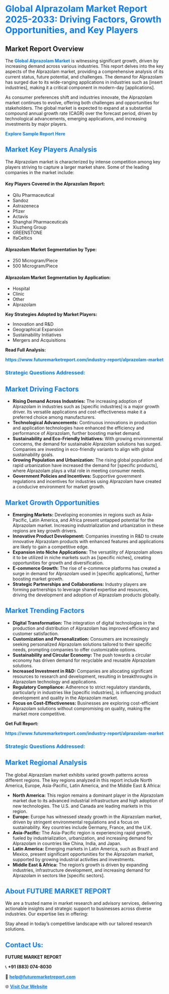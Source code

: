 <h1 style="color: #007BFF;">Global Alprazolam Market Report 2025-2033: Driving Factors, Growth Opportunities, and Key Players</h1>

<section id="overview">
<h2>Market Report Overview</h2>
<p>The <a href="https://www.futuremarketreport.com/industry-report/alprazolam-market" style="color: #007BFF; text-decoration: none;"><strong>Global Alprazolam Market</strong></a> is witnessing significant growth, driven by increasing demand across various industries. This report delves into the key aspects of the Alprazolam market, providing a comprehensive analysis of its current status, future potential, and challenges. The demand for Alprazolam has surged due to its wide-ranging applications in industries such as [insert industries], making it a critical component in modern-day [applications].</p>
<p>As consumer preferences shift and industries innovate, the Alprazolam market continues to evolve, offering both challenges and opportunities for stakeholders. The global market is expected to expand at a substantial compound annual growth rate (CAGR) over the forecast period, driven by technological advancements, emerging applications, and increasing investments by major players.</p>
</section>

<section id="overview">
<p><a href="https://www.futuremarketreport.com/request-sample/reportId=122120" style="color: #007BFF; text-decoration: none;"><strong>Explore Sample Report Here</strong></a></p>
</section>

<section id="key-players">
<h2 style="color: #007BFF;">Market Key Players Analysis</h2>
<p>The Alprazolam market is characterized by intense competition among key players striving to capture a larger market share. Some of the leading companies in the market include:</p>
<h4>Key Players Covered in the Alprazolam Report:</h4>
<ul><li>Qilu Pharmaceutical</li><li>Sandoz</li><li>Astrazeneca</li><li>Pfizer</li><li>Actavis</li><li>Shanghai Pharmaceuticals</li><li>Xiuzheng Group</li><li>GREENSTONE</li><li>IfaCeltics</li></ul>
<h4>Alprazolam Market Segmentation by Type:</h4>
<ul><li>250 Microgram/Piece</li><li>500 Microgram/Piece</li></ul>

<h4>Alprazolam Market Segmentation by Application:</h4>
<ul><li>Hospital</li><li>Clinic</li><li>Other</li><li>Alprazolam</li></ul>
<p><strong>Key Strategies Adopted by Market Players:</strong></p>
<ul>
<li>Innovation and R&D</li>
<li>Geographical Expansion</li>
<li>Sustainability Initiatives</li>
<li>Mergers and Acquisitions</li>
</ul>
</section>

<section>
<p><strong>Read Full Analysis: </strong></p><a href="https://www.futuremarketreport.com/industry-report/alprazolam-market" style="color: #007BFF; text-decoration: none;"><strong>https://www.futuremarketreport.com/industry-report/alprazolam-market</strong></a>
<h3 style="color: #007BFF;">Strategic Questions Addressed:</h3>
</section>

<section id="driving-factors">
<h2 style="color: #007BFF;">Market Driving Factors</h2>
<ul>
<li><strong>Rising Demand Across Industries:</strong> The increasing adoption of Alprazolam in industries such as [specific industries] is a major growth driver. Its versatile applications and cost-effectiveness make it a preferred choice among manufacturers.</li>
<li><strong>Technological Advancements:</strong> Continuous innovations in production and application technologies have enhanced the efficiency and performance of Alprazolam, further boosting market demand.</li>
<li><strong>Sustainability and Eco-Friendly Initiatives:</strong> With growing environmental concerns, the demand for sustainable Alprazolam solutions has surged. Companies are investing in eco-friendly variants to align with global sustainability goals.</li>
<li><strong>Growing Population and Urbanization:</strong> The rising global population and rapid urbanization have increased the demand for [specific products], where Alprazolam plays a vital role in meeting consumer needs.</li>
<li><strong>Government Policies and Incentives:</strong> Supportive government regulations and incentives for industries using Alprazolam have created a conducive environment for market growth.</li>
</ul>
</section>

<section id="growth-opportunities">
<h2 style="color: #007BFF;">Market Growth Opportunities</h2>
<ul>
<li><strong>Emerging Markets:</strong> Developing economies in regions such as Asia-Pacific, Latin America, and Africa present untapped potential for the Alprazolam market. Increasing industrialization and urbanization in these regions are key growth drivers.</li>
<li><strong>Innovative Product Development:</strong> Companies investing in R&D to create innovative Alprazolam products with enhanced features and applications are likely to gain a competitive edge.</li>
<li><strong>Expansion into Niche Applications:</strong> The versatility of Alprazolam allows it to be utilized in niche markets such as [specific niches], creating opportunities for growth and diversification.</li>
<li><strong>E-commerce Growth:</strong> The rise of e-commerce platforms has created a surge in demand for Alprazolam used in [specific applications], further boosting market growth.</li>
<li><strong>Strategic Partnerships and Collaborations:</strong> Industry players are forming partnerships to leverage shared expertise and resources, driving the development and adoption of Alprazolam products globally.</li>
</ul>
</section>

<section id="trending-factors">
<h2 style="color: #007BFF;">Market Trending Factors</h2>
<ul>
<li><strong>Digital Transformation:</strong> The integration of digital technologies in the production and distribution of Alprazolam has improved efficiency and customer satisfaction.</li>
<li><strong>Customization and Personalization:</strong> Consumers are increasingly seeking personalized Alprazolam solutions tailored to their specific needs, prompting companies to offer customizable options.</li>
<li><strong>Sustainability and Circular Economy:</strong> The push towards a circular economy has driven demand for recyclable and reusable Alprazolam solutions.</li>
<li><strong>Increased Investment in R&D:</strong> Companies are allocating significant resources to research and development, resulting in breakthroughs in Alprazolam technology and applications.</li>
<li><strong>Regulatory Compliance:</strong> Adherence to strict regulatory standards, particularly in industries like [specific industries], is influencing product development and quality in the Alprazolam market.</li>
<li><strong>Focus on Cost-Effectiveness:</strong> Businesses are exploring cost-efficient Alprazolam solutions without compromising on quality, making the market more competitive.</li>
</ul>
</section>

<section>
<p><strong>Get Full Report: </strong></p><a href="https://www.futuremarketreport.com/industry-report/alprazolam-market" style="color: #007BFF; text-decoration: none;"><strong>https://www.futuremarketreport.com/industry-report/alprazolam-market</strong></a>
<h3 style="color: #007BFF;">Strategic Questions Addressed:</h3>
</section>


<section id="regional-analysis">
<h2 style="color: #007BFF;">Market Regional Analysis</h2>
<p>The global Alprazolam market exhibits varied growth patterns across different regions. The key regions analyzed in this report include North America, Europe, Asia-Pacific, Latin America, and the Middle East & Africa:</p>
<ul>
<li><strong>North America:</strong> This region remains a dominant player in the Alprazolam market due to its advanced industrial infrastructure and high adoption of new technologies. The U.S. and Canada are leading markets in this region.</li>
<li><strong>Europe:</strong> Europe has witnessed steady growth in the Alprazolam market, driven by stringent environmental regulations and a focus on sustainability. Key countries include Germany, France, and the U.K.</li>
<li><strong>Asia-Pacific:</strong> The Asia-Pacific region is experiencing rapid growth, fueled by industrialization, urbanization, and increasing demand for Alprazolam in countries like China, India, and Japan.</li>
<li><strong>Latin America:</strong> Emerging markets in Latin America, such as Brazil and Mexico, present significant opportunities for the Alprazolam market, supported by growing industrial activities and investments.</li>
<li><strong>Middle East & Africa:</strong> The region’s growth is driven by expanding industries, infrastructure development, and increasing demand for Alprazolam in sectors like [specific sectors].</li>
</ul>
</section>

<footer>
<h2 style="color: #007BFF;">About FUTURE MARKET REPORT</h2>
<p>We are a trusted name in market research and advisory services, delivering actionable insights and strategic support to businesses across diverse industries. Our expertise lies in offering:</p>

<p>Stay ahead in today’s competitive landscape with our tailored research solutions.</p>

<h2 style="color: #007BFF;">Contact Us:</h2>
<p><strong>FUTURE MARKET REPORT</strong></p>
<p>📞 <strong>+91 (883) 074-8030</strong></p>
<p>📧 <strong><a href="mailto:help@futuremarketreport.com" style="color: #007BFF;">help@futuremarketreport.com</a></strong></p>
<p>🌐 <strong><a href="https://www.futuremarketreport.com/" style="color: #007BFF;">Visit Our Website</a></strong></p>
</footer>